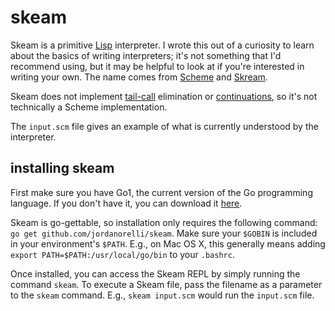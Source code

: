 # skeam

Skeam is a primitive
[Lisp](http://en.wikipedia.org/wiki/Lisp_(programming_language)) interpreter.
I wrote this out of a curiosity to learn about the basics of writing
interpreters; it's not something that I'd recommend using, but it may be
helpful to look at if you're interested in writing your own.  The name comes
from [Scheme](http://en.wikipedia.org/wiki/Scheme_(programming_language)) and
[Skream](http://en.wikipedia.org/wiki/Skream).

Skeam does not implement [tail-call](http://en.wikipedia.org/wiki/Tail_call)
elimination or [continuations](http://en.wikipedia.org/wiki/Continuation), so
it's not technically a Scheme implementation.

The `input.scm` file gives an example of what is currently understood by the interpreter.

## installing skeam

First make sure you have Go1, the current version of the Go programming
language.  If you don't have it, you can download it
[here](http://golang.org/doc/install).

Skeam is go-gettable, so installation only requires the following command:  `go
get github.com/jordanorelli/skeam`.  Make sure your `$GOBIN` is included in
your environment's `$PATH`.  E.g., on Mac OS X, this generally means adding
`export PATH=$PATH:/usr/local/go/bin` to your `.bashrc`.

Once installed, you can access the Skeam REPL by simply running the command
`skeam`.  To execute a Skeam file, pass the filename as a parameter to the
`skeam` command.  E.g., `skeam input.scm` would run the `input.scm` file.
